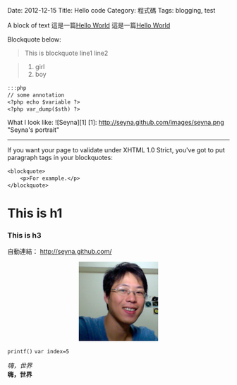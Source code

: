Date: 2012-12-15
Title: Hello code
Category: 程式碼
Tags: blogging, test

A block of text
這是一篇[Hello World](http://seyna.github.com/2012/12/hello-world.html)
這是一篇[Hello World](|filename|/posts/2012/12/hello-world.md)

Blockquote below:
> This is blockquote line1
line2

> 1. girl
> 2. boy

    :::php
    // some annotation
    <?php echo $variable ?>
    <?php var_dump($sth) ?>

What I look like:
![Seyna][1]
[1]: http://seyna.github.com/images/seyna.png "Seyna's portrait"

***

If you want your page to validate under XHTML 1.0 Strict,
you've got to put paragraph tags in your blockquotes:

    <blockquote>
        <p>For example.</p>
    </blockquote>

# This is h1
### This is h3

自動連結：
<http://seyna.github.com/>

<img src="./images/seyna.png" width="180px" style="margin:auto;display:block;" />

`printf()`
`var index=5`

*嗨，世界*<br>
**嗨，世界**
